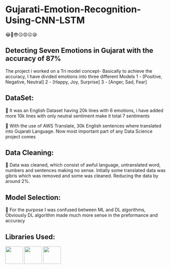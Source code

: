# Gujarati-Emotion-Recognition-Using-CNN-LSTM
😂🥰😎😥😡😖😪 
## Detecting Seven Emotions in Gujarat with the accuracy of 87%
The project i worked on a Tri model concept-  Basically to achieve the accuracy, I have divided emotions into three different Models
1 - [Positive,  Negative, Neutral]
2 - [Happy, Joy, Surprise]
3 - [Anger, Sad, Fear]

## DataSet:
🧐 It was an English Dataset having 20k lines with 6 emotions, i have added more 10k lines with only neutral sentiment make it total 7 sentiments

🔁 With the use of AWS Translate, 30k English sentences where translated into Gujarati Language. Now most important part of any Data Science project comes

## Data Cleaning:
🛀 Data was cleaned, which consist of awful language, untranslated word, numbers and sentences making no sense.
Intially some translated data was gibris which was removed and some was cleaned. Reducing the data by around 2%.

## Model Selection:

🔎 For the purpose I was confused between ML and DL algorithms, Obviously DL algorithm made much more sense in the preformance and accuracy  

## Libraries Used:
<img src='https://upload.wikimedia.org/wikipedia/commons/2/2d/Tensorflow_logo.svg' height=55px>    <img src='https://upload.wikimedia.org/wikipedia/commons/0/05/Scikit_learn_logo_small.svg' height=55px>    <img src='https://cdn.freebiesupply.com/logos/large/2x/flask-logo-png-transparent.png' height=55px>
